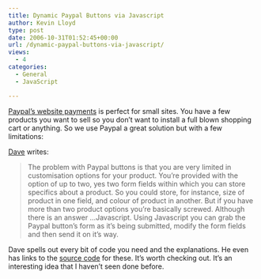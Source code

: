 ```yaml
---
title: Dynamic Paypal Buttons via Javascript
author: Kevin Lloyd
type: post
date: 2006-10-31T01:52:45+00:00
url: /dynamic-paypal-buttons-via-javascript/
views:
  - 4
categories:
  - General
  - JavaScript

---
```

[Paypal&#8217;s website payments][1] is perfect for small sites. You have a few products you want to sell so you don&#8217;t want to install a full blown shopping cart or anything. So we use Paypal a great solution but with a few limitations:
  
[Dave][2] writes:

> The problem with Paypal buttons is that you are very limited in customisation options for your product. You&#8217;re provided with the option of up to two, yes two form fields within which you can store specifics about a product. So you could store, for instance, size of product in one field, and colour of product in another. But if you have more than two product options you&#8217;re basically screwed. Although there is an answer &#8230;Javascript. Using Javascript you can grab the Paypal button&#8217;s form as it&#8217;s being submitted, modify the form fields and then send it on it&#8217;s way.

Dave spells out every bit of code you need and the explanations. He even has links to the [source code][2] for these. It&#8217;s worth checking out. It&#8217;s an interesting idea that I haven&#8217;t seen done before.

 [1]: https://www.paypal.com/cgi-bin/webscr?cmd=p/xcl/web-accept-to-sc-button-outside
 [2]: http://www.sector40.net/articles/2006/10/29/dynamic-paypal-buttons-using-javascript